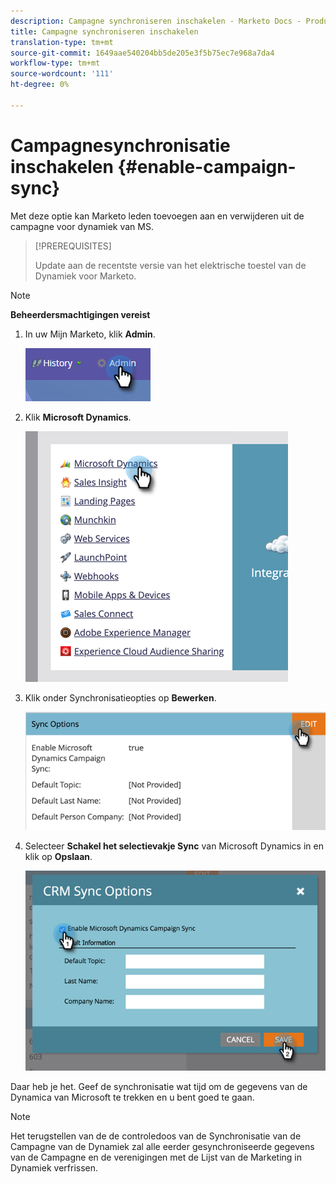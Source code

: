 ```yaml
---
description: Campagne synchroniseren inschakelen - Marketo Docs - Productdocumentatie
title: Campagne synchroniseren inschakelen
translation-type: tm+mt
source-git-commit: 1649aae540204bb5de205e3f5b75ec7e968a7da4
workflow-type: tm+mt
source-wordcount: '111'
ht-degree: 0%

---
```



# Campagnesynchronisatie inschakelen {#enable-campaign-sync}

Met deze optie kan Marketo leden toevoegen aan en verwijderen uit de campagne voor dynamiek van MS.

>[!PREREQUISITES]
>
>Update aan de recentste versie van het elektrische toestel van de Dynamiek voor Marketo.

>[!NOTE]
>
>**Beheerdersmachtigingen vereist**

1. In uw Mijn Marketo, klik **Admin**.

   ![](assets/enable-campaign-sync-1.png)

1. Klik **Microsoft Dynamics**.

   ![](assets/enable-campaign-sync-2.png)

1. Klik onder Synchronisatieopties op **Bewerken**.

   ![](assets/enable-campaign-sync-3.png)

1. Selecteer **Schakel het selectievakje Sync** van Microsoft Dynamics in en klik op **Opslaan**.

   ![](assets/enable-campaign-sync-4.png)

Daar heb je het. Geef de synchronisatie wat tijd om de gegevens van de Dynamica van Microsoft te trekken en u bent goed te gaan.

>[!NOTE]
>
>Het terugstellen van de de controledoos van de Synchronisatie van de Campagne van de Dynamiek zal alle eerder gesynchroniseerde gegevens van de Campagne en de verenigingen met de Lijst van de Marketing in Dynamiek verfrissen.

